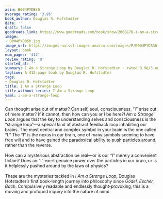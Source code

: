 ```yaml
---
asin: B004PYDBS0
average_rating: '3.96'
book_author: Douglas R. Hofstadter
date: ''
draft: false
goodreads_link: https://www.goodreads.com/book/show/2666176-i-am-a-strange-loop
image:
- B004PYDBS0.jpg
image_url: https://images-na.ssl-images-amazon.com/images/P/B004PYDBS0.01._SCLZZZZZZZ.jpg
layout: book
num_pages: '412'
review_rating: '0'
started_at: ''
summary: I Am a Strange Loop by Douglas R. Hofstadter - rated 3.96/5 on Goodreads
tagline: A 412-page book by Douglas R. Hofstadter
tags:
- Douglas R. Hofstadter
title: I Am a Strange Loop
title_without_series: I Am a Strange Loop
yaml: i-am-a-strange-loop
---
```


Can thought arise out of matter? Can self, soul, consciousness, “I” arise out of mere matter? If it cannot, then how can you or I be here?<i>I Am a Strange Loop</i> argues that the key to understanding selves and consciousness is the “strange loop”—a special kind of abstract feedback loop inhabiting our brains. The most central and complex symbol in your brain is the one called “I.” The “I” is the nexus in our brain, one of many symbols seeming to have free will and to have gained the paradoxical ability to push particles around, rather than the reverse.<br /><br />How can a mysterious abstraction be real—or is our “I” merely a convenient fiction? Does an “I” exert genuine power over the particles in our brain, or is it helplessly pushed around by the laws of physics?<br /><br />These are the mysteries tackled in <i>I Am a Strange Loop</i>, Douglas Hofstadter’s first book-length journey into philosophy since <i>Gödel, Escher, Bach</i>. Compulsively readable and endlessly thought-provoking, this is a moving and profound inquiry into the nature of mind.